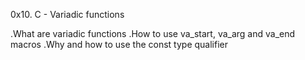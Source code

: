0x10. C - Variadic functions


.What are variadic functions
.How to use va_start, va_arg and va_end macros
.Why and how to use the const type qualifier
